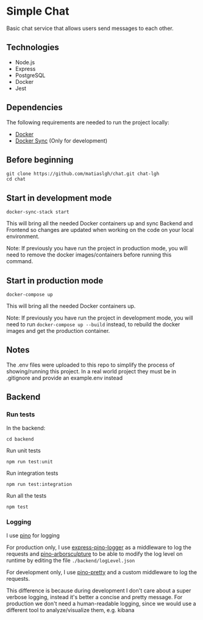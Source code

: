 # Simple Chat #

Basic chat service that allows users send messages to each other.

## Technologies ##
- Node.js
- Express
- PostgreSQL
- Docker
- Jest

## Dependencies

The following requirements are needed to run the project locally:

- [Docker](https://www.docker.com/products/docker-desktop)
- [Docker Sync](http://docker-sync.io/) (Only for development)

## Before beginning

```shell
git clone https://github.com/matiaslgh/chat.git chat-lgh
cd chat
```

## Start in development mode

```shell
docker-sync-stack start
```

This will bring all the needed Docker containers up and sync Backend and Frontend so changes are updated when working on the code on your local environment.

Note: If previously you have run the project in production mode, you will need to remove the docker images/containers before running this command.

## Start in production mode
```shell
docker-compose up
```

This will bring all the needed Docker containers up.

Note: If previously you have run the project in development mode, you will need to run `docker-compose up --build` instead, to rebuild the docker images and get the production container.

## Notes
The .env files were uploaded to this repo to simplify the process of showing/running this project. In a real world project they must be in .gitignore and provide an example.env instead

## Backend

### Run tests
In the backend:
```shell
cd backend
```

Run unit tests
```shell
npm run test:unit
```

Run integration tests
```shell
npm run test:integration
```

Run all the tests
```shell
npm test
```

### Logging
I use [pino](http://getpino.io/#/) for logging

For production only, I use [express-pino-logger](https://www.npmjs.com/package/express-pino-logger) as a middleware to log the requests and [pino-arborsculpture](https://www.npmjs.com/package/pino-arborsculpture) to be able to modify the log level on runtime by editing the file `./backend/logLevel.json`

For development only, I use [pino-pretty](https://www.npmjs.com/package/pino-pretty) and a custom middleware to log the requests.

This difference is because during development I don't care about a super verbose logging, instead it's better a concise and pretty message. For production we don't need a human-readable logging, since we would use a different tool to analyze/visualize them, e.g. kibana
